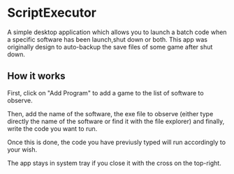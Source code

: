 # ScriptExecutor

A simple desktop application which allows you to launch a batch code when a specific software has been launch,shut down or both. This app was originally design to auto-backup the save files of some game after shut down.

## How it works
First, click on "Add Program" to add a game to the list of software to observe.

Then, add the name of the software, the exe file to observe (either type directly the name of the software or find it with the file explorer)
and finally, write the code you want to run.

Once this is done, the code you have previusly typed will run accordingly to your wish.

The app stays in system tray if you close it with the cross on the top-right.
